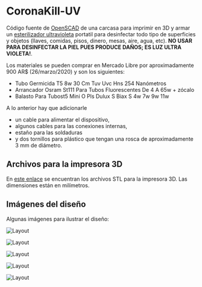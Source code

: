 # CoronaKill-UV

Código fuente de [OpenSCAD](https://www.openscad.org/) de una carcasa para imprimir en 3D y armar un [esterilizador ultravioleta](https://es.wikipedia.org/wiki/Esterilizaci%C3%B3n_ultravioleta) portatil para desinfectar todo tipo de superficies y objetos (llaves, comidas, pisos, dinero, mesas, aire, agua, etc). **NO USAR PARA DESINFECTAR LA PIEL PUES PRODUCE DAÑOS; ES LUZ ULTRA VIOLETA!**.

Los materiales se pueden comprar en Mercado Libre por aproximadamente 900 AR$ (26/marzo/2020) y son los siguientes:

- Tubo Germicida T5 8w 30 Cm Tuv Uvc Hns 254 Nanómetros
- Arrancador Osram St111 Para Tubos Fluorescentes De 4 A 65w + zócalo
- Balasto Para Tubost5 Mini O Pls Dulux S Biax S 4w 7w 9w 11w

A lo anterior hay que adicionarle 

- un cable para alimentar el dispositivo, 
- algunos cables para las conexiones internas, 
- estaño para las soldaduras 
- y dos tornillos para plástico que tengan una rosca de aproximadamente 3 mm de diámetro.

## Archivos para la impresora 3D

En [este enlace](https://mega.nz/#F!BuhwmabS!pLaiOev4DU2pRdARtZye2w) se encuentran los archivos STL para la impresora 3D. Las dimensiones están en milímetros.

## Imágenes del diseño

Algunas imágenes para ilustrar el diseño:

![Layout](https://i.ibb.co/QF6HFXL/1.png)

![Layout](https://i.ibb.co/F09HWK7/Captura-de-pantalla-2020-03-26-00-00-57.png)

![Layout](https://i.ibb.co/K7dtnyj/Captura-de-pantalla-2020-03-26-00-02-14.png)

![Layout](https://i.ibb.co/SdQZWTg/Captura-de-pantalla-2020-03-25-23-58-45.png)

![Layout](https://i.ibb.co/1LLW8ws/Captura-de-pantalla-2020-03-25-23-58-13.png)

